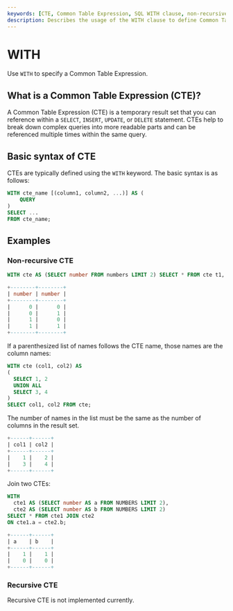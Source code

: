 ```yaml
---
keywords: [CTE, Common Table Expression, SQL WITH clause, non-recursive CTE, SQL syntax]
description: Describes the usage of the WITH clause to define Common Table Expressions (CTEs) in SQL, including syntax, examples of non-recursive CTEs, and notes on recursive CTEs.
---
```


# WITH

Use `WITH` to specify a Common Table Expression.

## What is a Common Table Expression (CTE)?

A Common Table Expression (CTE) is a temporary result set that you can reference within a `SELECT`, `INSERT`, `UPDATE`, or `DELETE` statement. CTEs help to break down complex queries into more readable parts and can be referenced multiple times within the same query.

## Basic syntax of CTE

CTEs are typically defined using the `WITH` keyword. The basic syntax is as follows:

```sql
WITH cte_name [(column1, column2, ...)] AS (
    QUERY
)
SELECT ...
FROM cte_name;
```

## Examples

### Non-recursive CTE

```sql
WITH cte AS (SELECT number FROM numbers LIMIT 2) SELECT * FROM cte t1, cte t2;
```

```sql
+--------+--------+
| number | number |
+--------+--------+
|      0 |      0 |
|      0 |      1 |
|      1 |      0 |
|      1 |      1 |
+--------+--------+
```

If a parenthesized list of names follows the CTE name, those names are the column names:

```sql
WITH cte (col1, col2) AS
(
  SELECT 1, 2
  UNION ALL
  SELECT 3, 4
)
SELECT col1, col2 FROM cte;
```

The number of names in the list must be the same as the number of columns in the result set.

```sql
+------+------+
| col1 | col2 |
+------+------+
|    1 |    2 |
|    3 |    4 |
+------+------+
```

Join two CTEs:
```sql
WITH
  cte1 AS (SELECT number AS a FROM NUMBERS LIMIT 2),
  cte2 AS (SELECT number AS b FROM NUMBERS LIMIT 2)
SELECT * FROM cte1 JOIN cte2
ON cte1.a = cte2.b;
```

```sql
+------+------+
| a    | b    |
+------+------+
|    1 |    1 |
|    0 |    0 |
+------+------+
```


### Recursive CTE

Recursive CTE is not implemented currently.